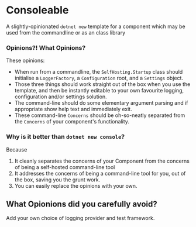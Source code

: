 # Consoleable 

A slightly-opinionated `dotnet new` template for a component which may be used from the commandline or as an class library

### Opinions?! What Opinions?

These opinions:
- When run from a commandline, the `SelfHosting.Startup` class should initialise a `LoggerFactory`, a `Configuration` root, 
  and a `Settings` object. 
- Those three things should work straight out of the box when you use the template, and then be 
  instantly editable to your own favourite logging, configuration and/or settings solution.
- The command-line should do some elementary argument parsing and if appropriate show help text and immediately exit.
- These command-line `Concerns` should be oh-so-neatly separated from the `Concerns` of your component's functionality. 

### Why is it better than `dotnet new console`?

Because
1. It cleanly separates the concerns of your Component from the concerns of being a self-hosted command-line tool
2. It addresses the concerns of being a command-line tool for you, out of the box, saving you the grunt work.
3. You can easily replace the opinions with your own.

## What Opionions did you carefully avoid?

Add your own choice of logging provider and test framework.
